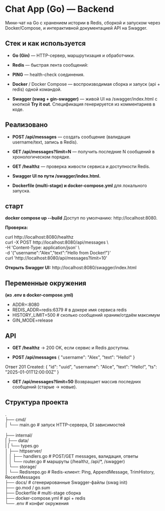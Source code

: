 # Chat App (Go) — Backend
Мини-чат на Go с хранением истории в Redis, сборкой и запуском через Docker/Compose, и интерактивной документацией API на Swagger.

## **Стек и как используется**
- **Go (Gin)** — HTTP-сервер, маршрутизация и обработчики.

- **Redis** — быстрая лента сообщений:

- **PING** — health-check соединения.

- **Docker** / Docker Compose — воспроизводимая сборка и запуск (api + redis) одной командой.

- **Swagger (swag + gin-swagger)** — живой UI на /swagger/index.html с кнопкой **Try it out**. Спецификация генерируется из комментариев в коде.

## **Реализовано**

- **POST /api/messages** — создать сообщение (валидация username/text, запись в Redis).

- **GET /api/messages?limit=N** — получить последние N сообщений в хронологическом порядке.

- **GET /healthz** — проверка живости сервиса и доступности Redis.

- **Swagger UI по пути /swagger/index.html.**

- **Dockerfile (multi-stage) и docker-compose.yml** для локального запуска.

## **старт**
**docker compose up --build**
Доступ по умолчанию: http://localhost:8080.

**Проверка:**

curl http://localhost:8080/healthz <br> curl -X POST http://localhost:8080/api/messages \ <br> 
-H 'Content-Type: application/json' \ <br>-d '{"username":"Alex","text":"Hello from Docker!"}' <br> curl 'http://localhost:8080/api/messages?limit=10'

**Открыть Swagger UI:**
http://localhost:8080/swagger/index.html

## **Переменные окружения**
**(из .env в docker-compose.yml)**

- ADDR=:8080<br>
- REDIS_ADDR=redis:6379     # в докере имя сервиса redis<br>
- HISTORY_LIMIT=500         # сколько сообщений храним/отдаём максимум<br>
- GIN_MODE=release<br>

## **API** 

- **GET /healthz** → 200 OK, если сервис и Redis доступны.

- **POST /api/messages**
{ "username": "Alex", "text": "Hello!" }

Ответ 201 Created:
{
  "id": "uuid",
  "username": "Alice",
  "text": "Hello!",
  "ts": "2025-01-01T12:00:00Z"
}

- **GET /api/messages?limit=50**
Возвращает массив последних сообщений (старые → новые).

## **Структура проекта**
.<br>
├── cmd/<br>
│   └── main.go   # запуск HTTP-сервера, DI зависимостей<br>   
├── internal/<br>
|   ├── data/<br>
|   |   └── types.go <br>
│   ├── httpserver/<br>
│   │   ├── handlers.go       # POST/GET messages, валидация, ответы<br>
│   │   └── router.go         # маршруты (/healthz, /api/*, /swagger)<br>
│   └── storage/<br>
│       └── Redisrepo.go      # Redis-клиент: Ping, AppendMessage, TrimHistory, RecentMessages<br>
├── docs/                     # сгенерированные Swagger-файлы (swag init)<br>
├── go.mod / go.sum<br>
├── Dockerfile                # multi-stage сборка<br>
├── docker-compose.yml        # api + redis<br>
└── .env                      # конфиг окружения<br>
